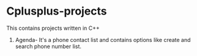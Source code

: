 # Cplusplus-projects
This contains projects written in C++
1. Agenda- It's a phone contact list and contains options like create and search phone number list. 
